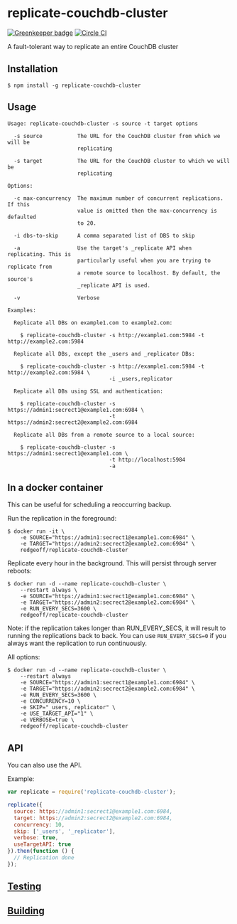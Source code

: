 # replicate-couchdb-cluster

[![Greenkeeper badge](https://badges.greenkeeper.io/redgeoff/replicate-couchdb-cluster.svg)](https://greenkeeper.io/) [![Circle CI](https://circleci.com/gh/redgeoff/replicate-couchdb-cluster.svg?style=svg&circle-token=29186a9bacd110b627323d86119076539d8b144e)](https://circleci.com/gh/redgeoff/replicate-couchdb-cluster)

A fault-tolerant way to replicate an entire CouchDB cluster


## Installation

    $ npm install -g replicate-couchdb-cluster


## Usage

    Usage: replicate-couchdb-cluster -s source -t target options

      -s source           The URL for the CouchDB cluster from which we will be
                          replicating

      -s target           The URL for the CouchDB cluster to which we will be
                          replicating

    Options:

      -c max-concurrency  The maximum number of concurrent replications. If this
                          value is omitted then the max-concurrency is defaulted
                          to 20.

      -i dbs-to-skip      A comma separated list of DBS to skip

      -a                  Use the target's _replicate API when replicating. This is
                          particularly useful when you are trying to replicate from
                          a remote source to localhost. By default, the source's
                          _replicate API is used.

      -v                  Verbose

    Examples:

      Replicate all DBs on example1.com to example2.com:

        $ replicate-couchdb-cluster -s http://example1.com:5984 -t http://example2.com:5984

      Replicate all DBs, except the _users and _replicator DBs:

        $ replicate-couchdb-cluster -s http://example1.com:5984 -t http://example2.com:5984 \
                                    -i _users,replicator

      Replicate all DBs using SSL and authentication:

        $ replicate-couchdb-cluster -s https://admin1:secrect1@example1.com:6984 \
                                    -t https://admin2:secrect2@example2.com:6984

      Replicate all DBs from a remote source to a local source:

        $ replicate-couchdb-cluster -s https://admin1:secrect1@example1.com \
                                    -t http://localhost:5984
                                    -a

## In a docker container

This can be useful for scheduling a reoccurring backup.

Run the replication in the foreground:

    $ docker run -it \
        -e SOURCE="https://admin1:secrect1@example1.com:6984" \
        -e TARGET="https://admin2:secrect2@example2.com:6984" \
        redgeoff/replicate-couchdb-cluster

Replicate every hour in the background. This will persist through server reboots:

    $ docker run -d --name replicate-couchdb-cluster \
        --restart always \
        -e SOURCE="https://admin1:secrect1@example1.com:6984" \
        -e TARGET="https://admin2:secrect2@example2.com:6984" \
        -e RUN_EVERY_SECS=3600 \
        redgeoff/replicate-couchdb-cluster

Note: if the replication takes longer than RUN_EVERY_SECS, it will result to running the replications back to back. You can use `RUN_EVERY_SECS=0` if you always want the replication to run continuously.

All options:

    $ docker run -d --name replicate-couchdb-cluster \
        --restart always
        -e SOURCE="https://admin1:secrect1@example1.com:6984" \
        -e TARGET="https://admin2:secrect2@example2.com:6984" \
        -e RUN_EVERY_SECS=3600 \
        -e CONCURRENCY=10 \
        -e SKIP="_users,_replicator" \
        -e USE_TARGET_API="1" \
        -e VERBOSE=true \
        redgeoff/replicate-couchdb-cluster


## API

You can also use the API.

Example:

```js
var replicate = require('replicate-couchdb-cluster');

replicate({
  source: https://admin1:secrect1@example1.com:6984,
  target: https://admin2:secrect2@example2.com:6984,
  concurrency: 10,
  skip: ['_users', '_replicator'],
  verbose: true,
  useTargetAPI: true
}).then(function () {
  // Replication done
});
```

## [Testing](TESTING.md)

## [Building](BUILDING.md)
